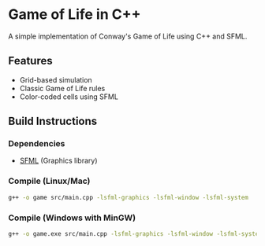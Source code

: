 # Game of Life in C++

A simple implementation of Conway's Game of Life using C++ and SFML.

## Features
- Grid-based simulation
- Classic Game of Life rules
- Color-coded cells using SFML

## Build Instructions

### Dependencies
- [SFML](https://www.sfml-dev.org/download.php) (Graphics library)

### Compile (Linux/Mac)
```bash
g++ -o game src/main.cpp -lsfml-graphics -lsfml-window -lsfml-system
```

### Compile (Windows with MinGW)
```bash
g++ -o game.exe src/main.cpp -lsfml-graphics -lsfml-window -lsfml-system
```
